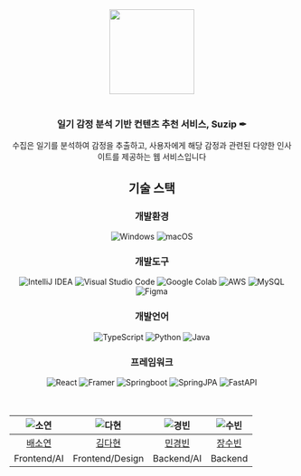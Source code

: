 <div align="center">

<a href="http://mysuzip.com">
    <img src="https://github.com/SU-ZIP/.github/assets/66839009/ea46ffb6-4a54-4948-ac76-f79c9deb5185.png" width="150" height="150">
</a>

<br/>
<br/>

<h3>일기 감정 분석 기반 컨텐츠 추천 서비스, Suzip ✒</h3>
<p>수집은 일기를 분석하여 감정을 추출하고, 사용자에게 해당 감정과 관련된 다양한 인사이트를 제공하는 웹 서비스입니다</p>


<h2>기술 스택</h2>
<h3>개발환경</h3>
<img src="https://img.shields.io/badge/Windows-0078D6?style=for-the-badge&logo=windows&logoColor=white" alt="Windows">
<img src="https://img.shields.io/badge/mac%20os-000000?style=for-the-badge&logo=macos&logoColor=F0F0F0" alt="macOS">

<h3>개발도구</h3>
<img src="https://img.shields.io/badge/IntelliJ%20IDEA-000000.svg?style=for-the-badge&logo=intellij-idea&logoColor=white" alt="IntelliJ IDEA">
<img src="https://img.shields.io/badge/Visual%20Studio%20Code-0078d7.svg?style=for-the-badge&logo=visual-studio-code&logoColor=white" alt="Visual Studio Code">
<img src="https://img.shields.io/badge/Google%20Colab-f9ab00.svg?style=for-the-badge&logo=googlecolab&logoColor=white" alt="Google Colab">
<img src="https://img.shields.io/badge/AWS-%23FF9900.svg?style=for-the-badge&logo=amazon-aws&logoColor=white" alt="AWS">
<img src="https://img.shields.io/badge/mysql-4479A1.svg?style=for-the-badge&logo=mysql&logoColor=white" alt="MySQL">
<img src="https://img.shields.io/badge/figma-%23F24E1E.svg?style=for-the-badge&logo=figma&logoColor=white" alt="Figma">

<h3>개발언어</h3> 
<img src="https://img.shields.io/badge/typescript-%23007ACC.svg?style=for-the-badge&logo=typescript&logoColor=white" alt="TypeScript">
<img src="https://img.shields.io/badge/python-3670A0?style=for-the-badge&logo=python&logoColor=ffdd54" alt="Python">
<img src="https://img.shields.io/badge/java-%23ED8B00.svg?style=for-the-badge&logo=openjdk&logoColor=white" alt="Java">

<h3>프레임워크</h3> 
<img src="https://img.shields.io/badge/react-%2320232a.svg?style=for-the-badge&logo=react&logoColor=%2361DAFB" alt="React">
<img src="https://img.shields.io/badge/Framer-black?style=for-the-badge&logo=framer&logoColor=blue" alt="Framer">
<img src="https://img.shields.io/badge/springboot-%236DB33F.svg?style=for-the-badge&logo=springboot&logoColor=white" alt="Springboot">
<img src="https://img.shields.io/badge/SpringJPA-%236DB33F.svg?style=for-the-badge" alt="SpringJPA">
<img src="https://img.shields.io/badge/FastAPI-005571?style=for-the-badge&logo=fastapi&logoColor=white" alt="FastAPI">

<br/>
<br/>
<br/>

|![소연](https://i.namu.wiki/i/-KpI1UeAkRchmJUsm6BmAd_EYQjXNYYH0vjENV4NspJJ2Z2jkq3ClNs9v793wYFHW8w7VyeSlYwop1QWfz_LtiFDenfHCHeu8Gg55aSKYqqCyT-VcjTYZYZWy2yna8mNBu2WZ-mITrvInLSskD3P_w.webp)|![다현](https://i.namu.wiki/i/C5cKo7gIBuKhbxv_XQr5fNrMHJzvqK6-HAMUWdS-7VSzjaxNk4GIlBaNJSC4KhA8JSyfEKjopknwF7R8B0B0Vbx8ReTc4HX6QfZ9u6mQerc66kOQ5A9xK51IdLXPDpRWyJjVwfRTqs-OyYxkRZln_Q.webp)|![경빈](https://i.namu.wiki/i/qCr_BhT7ldk2BRVWE6c6nR6v7M2cPWh_Qz24n9YuxjXqJC5mAooXRgziEdG4JFXk9shUzoRXupGYg77j0WbcqVervLh1P9gR4qSYJ_qIK1lTk1RQg2NqEZZjvv4nv6rzfUT60frpr4N6goK_lnQYSg.webp)|![수빈](https://i.namu.wiki/i/JbOrbG8FALv5C6Ocm16PEl4jJ3Ql_HiBVLGkNLSRlUreREtIWIuf4oax5-sk27BBqUHAfkybOWytTn6I8_UAq7tI7WYdUlEKlVxI8xb62L2X10fy0qFlAX7sq2p7IRj5NJReNVkJDv5r2J78_LjmJw.webp)|
|:---:|:---:|:---:|:---:|
|[배소연](https://github.com/hypoxisaurea)|[김다현](https://github.com/daahyunk)|[민경빈](https://github.com/walesmin)|[장수빈](https://github.com/longrunBiin)|
|Frontend/AI|Frontend/Design|Backend/AI|Backend|
</div>
